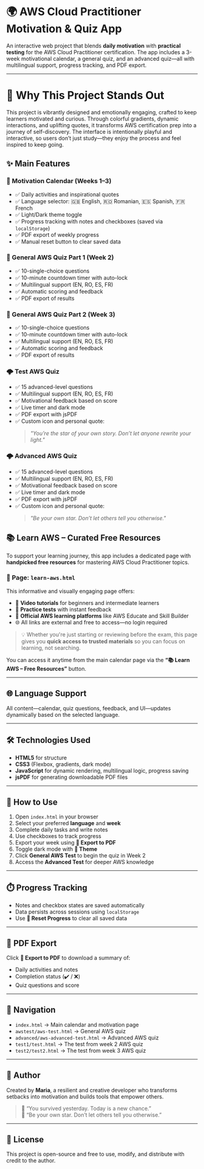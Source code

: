 # 🌍 AWS Cloud Practitioner Motivation & Quiz App

An interactive web project that blends **daily motivation** with **practical testing** for the AWS Cloud Practitioner certification. The app includes a 3-week motivational calendar, a general quiz, and an advanced quiz—all with multilingual support, progress tracking, and PDF export.

---
# 🎨 Why This Project Stands Out

This project is vibrantly designed and emotionally engaging, crafted to keep learners motivated and curious.
Through colorful gradients, dynamic interactions, and uplifting quotes, it transforms AWS certification prep into a journey of self-discovery.
The interface is intentionally playful and interactive, so users don’t just study—they enjoy the process and feel inspired to keep going.

## ✨ Main Features

### 📅 Motivation Calendar (Weeks 1–3)
- ✅ Daily activities and inspirational quotes
- ✅ Language selector: 🇬🇧 English, 🇷🇴 Romanian, 🇪🇸 Spanish, 🇫🇷 French
- ✅ Light/Dark theme toggle
- ✅ Progress tracking with notes and checkboxes (saved via `localStorage`)
- ✅ PDF export of weekly progress
- ✅ Manual reset button to clear saved data

### 🧠 General AWS Quiz Part 1 (Week 2)
- ✅ 10-single-choice questions
- ✅ 10-minute countdown timer with auto-lock
- ✅ Multilingual support (EN, RO, ES, FR)
- ✅ Automatic scoring and feedback
- ✅ PDF export of results

### 🧠 General AWS Quiz Part 2 (Week 3)
- ✅ 10-single-choice questions
- ✅ 10-minute countdown timer with auto-lock
- ✅ Multilingual support (EN, RO, ES, FR)
- ✅ Automatic scoring and feedback
- ✅ PDF export of results

### 🌩️ Test AWS Quiz
- ✅ 15 advanced-level questions
- ✅ Multilingual support (EN, RO, ES, FR)
- ✅ Motivational feedback based on score
- ✅ Live timer and dark mode
- ✅ PDF export with jsPDF
- ✅ Custom icon and personal quote:
  > _"You’re the star of your own story. Don’t let anyone rewrite your light."_

### 🌩️ Advanced AWS Quiz
- ✅ 15 advanced-level questions
- ✅ Multilingual support (EN, RO, ES, FR)
- ✅ Motivational feedback based on score
- ✅ Live timer and dark mode
- ✅ PDF export with jsPDF
- ✅ Custom icon and personal quote:
  > _"Be your own star. Don’t let others tell you otherwise."_


## 📚 Learn AWS – Curated Free Resources

To support your learning journey, this app includes a dedicated page with **handpicked free resources** for mastering AWS Cloud Practitioner topics.

### 🔗 Page: `learn-aws.html`

This informative and visually engaging page offers:

- 🎥 **Video tutorials** for beginners and intermediate learners
- 🧪 **Practice tests** with instant feedback
- 📘 **Official AWS learning platforms** like AWS Educate and Skill Builder
- 🌐 All links are external and free to access—no login required

> 💡 Whether you're just starting or reviewing before the exam, this page gives you **quick access to trusted materials** so you can focus on learning, not searching.

You can access it anytime from the main calendar page via the **“📚 Learn AWS – Free Resources”** button.  

---

## 🌐 Language Support

All content—calendar, quiz questions, feedback, and UI—updates dynamically based on the selected language.

---

## 🛠️ Technologies Used

- **HTML5** for structure
- **CSS3** (Flexbox, gradients, dark mode)
- **JavaScript** for dynamic rendering, multilingual logic, progress saving
- **jsPDF** for generating downloadable PDF files

---

## 🚀 How to Use

1. Open `index.html` in your browser
2. Select your preferred **language** and **week**
3. Complete daily tasks and write notes
4. Use checkboxes to track progress
5. Export your week using **📄 Export to PDF**
6. Toggle dark mode with **🌙 Theme**
7. Click **General AWS Test** to begin the quiz in Week 2
8. Access the **Advanced Test** for deeper AWS knowledge

---

## ⏱️ Progress Tracking

- Notes and checkbox states are saved automatically
- Data persists across sessions using `localStorage`
- Use **🔄 Reset Progress** to clear all saved data

---

## 📄 PDF Export

Click **📄 Export to PDF** to download a summary of:
- Daily activities and notes
- Completion status (✔️ / ❌)
- Quiz questions and score

---

## 🔗 Navigation

- `index.html` → Main calendar and motivation page
- `awstest/aws-test.html` → General AWS quiz
- `advanced/aws-advanced-test.html` → Advanced AWS quiz
- `test1/test.html` → The test from week 2 AWS quiz
- `test2/test2.html` → The test from week 3 AWS quiz

---

## 🙌 Author

Created by **Maria**, a resilient and creative developer who transforms setbacks into motivation and builds tools that empower others.

> 💬 “You survived yesterday. Today is a new chance.”  
> 💬 “Be your own star. Don’t let others tell you otherwise.”

---

## 📃 License

This project is open-source and free to use, modify, and distribute with credit to the author.